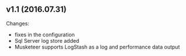 
v1.1 (2016.07.31)
-----------------

Changes:

- fixes in the configuration
- Sql Server log store added
- Musketeer supports LogStash as a log and performance data output

